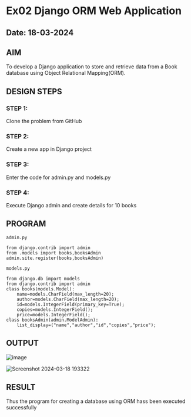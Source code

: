 # Ex02 Django ORM Web Application
## Date: 18-03-2024

## AIM
To develop a Django application to store and retrieve data from a Book database using Object Relational Mapping(ORM).


## DESIGN STEPS

### STEP 1:
Clone the problem from GitHub

### STEP 2:
Create a new app in Django project

### STEP 3:
Enter the code for admin.py and models.py

### STEP 4:
Execute Django admin and create details for 10 books

## PROGRAM
```
admin.py

from django.contrib import admin
from .models import books,booksAdmin
admin.site.register(books,booksAdmin)

models.py

from django.db import models
from django.contrib import admin
class books(models.Model):
	name=models.CharField(max_length=20);
	author=models.CharField(max_length=20);
	id=models.IntegerField(primary_key=True);
	copies=models.IntegerField();
	price=models.IntegerField();
class booksAdmin(admin.ModelAdmin):
	list_display=("name","author","id","copies","price");
```

## OUTPUT
![image](https://github.com/karthik-2106/ORM/assets/150319557/5ebc3fef-00b6-4793-8539-65076eaf86b5)

![Screenshot 2024-03-18 193322](https://github.com/karthik-2106/ORM/assets/150319557/53e8dcaa-cfa2-414b-a462-a911552338a6)

## RESULT
Thus the program for creating a database using ORM hass been executed successfully
